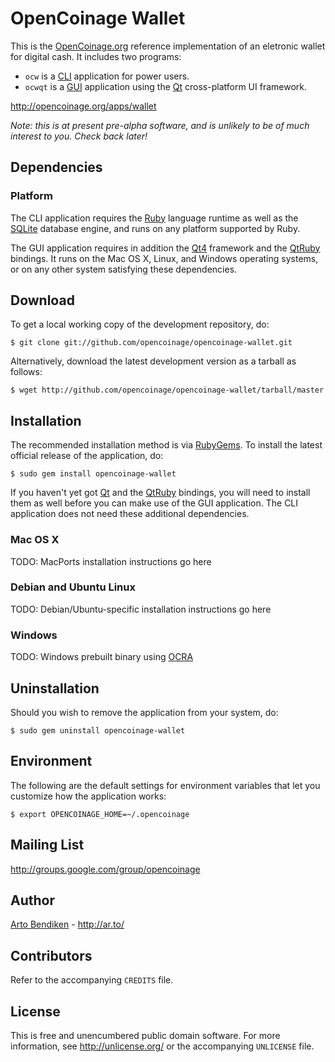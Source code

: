 OpenCoinage Wallet
==================

This is the [OpenCoinage.org][OpenCoinage] reference implementation of an
eletronic wallet for digital cash. It includes two programs:

* `ocw` is a [CLI][] application for power users.
* `ocwqt` is a [GUI][] application using the [Qt][] cross-platform UI
  framework.

<http://opencoinage.org/apps/wallet>

_Note: this is at present pre-alpha software, and is unlikely to be of much
interest to you. Check back later!_

Dependencies
------------

### Platform

The CLI application requires the [Ruby][] language runtime as well as the
[SQLite][] database engine, and runs on any platform supported by Ruby.

The GUI application requires in addition the [Qt4][Qt] framework and the
[QtRuby][] bindings. It runs on the Mac OS X, Linux, and Windows operating
systems, or on any other system satisfying these dependencies.

Download
--------

To get a local working copy of the development repository, do:

    $ git clone git://github.com/opencoinage/opencoinage-wallet.git

Alternatively, download the latest development version as a tarball as
follows:

    $ wget http://github.com/opencoinage/opencoinage-wallet/tarball/master

Installation
------------

The recommended installation method is via [RubyGems](http://rubygems.org/).
To install the latest official release of the application, do:

    $ sudo gem install opencoinage-wallet

If you haven't yet got [Qt][] and the [QtRuby][] bindings, you will need to
install them as well before you can make use of the GUI application. The CLI
application does not need these additional dependencies.

### Mac OS X

TODO: MacPorts installation instructions go here

### Debian and Ubuntu Linux

TODO: Debian/Ubuntu-specific installation instructions go here

### Windows

TODO: Windows prebuilt binary using [OCRA](http://ocra.rubyforge.org/)

Uninstallation
--------------

Should you wish to remove the application from your system, do:

    $ sudo gem uninstall opencoinage-wallet

Environment
-----------

The following are the default settings for environment variables that let
you customize how the application works:

    $ export OPENCOINAGE_HOME=~/.opencoinage

Mailing List
------------

<http://groups.google.com/group/opencoinage>

Author
------

[Arto Bendiken](mailto:arto.bendiken@gmail.com) - <http://ar.to/>

Contributors
------------

Refer to the accompanying `CREDITS` file.

License
-------

This is free and unencumbered public domain software. For more information,
see <http://unlicense.org/> or the accompanying `UNLICENSE` file.

[OpenCoinage]: http://opencoinage.org/
[Ruby]:        http://ruby-lang.org/
[Qt]:          http://qt.nokia.com/
[QtRuby]:      http://en.wikipedia.org/wiki/QtRuby
[Qt bindings]: http://rubygems.org/gems/qtbindings
[SQLite]:      http://sqlite.org/
[CLI]:         http://en.wikipedia.org/wiki/Command-line_interface
[GUI]:         http://en.wikipedia.org/wiki/Graphical_user_interface
